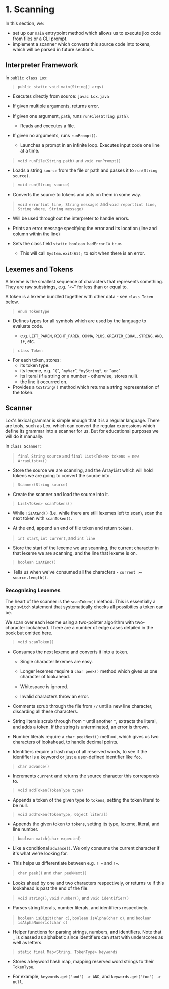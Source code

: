 # 1. Scanning

In this section, we:

* set up our `main` entrypoint method which allows us to execute jlox code from files or a CLI prompt.
* implement a scanner which converts this source code into tokens, which will be parsed in future sections.

## Interpreter Framework

In `public class Lox`:

> `public static void main(String[] args)`

* Executes directly from source: `javac Lox.java`

* If given multiple arguments, returns error.

* If given one argument, `path`, runs `runFile(String path)`.
  * Reads and executes a file.

* If given no arguments, runs `runPrompt()`.
  * Launches a prompt in an infinite loop. Executes input code one line at a time.

> `void runFile(String path)` and `void runPrompt()`

* Loads a string `source` from the file or path and passes it to `run(String source)`.

> `void run(String source)`

* Converts the source to tokens and acts on them in some way.

> `void error(int line, String message)` and `void report(int line, String where, String message)`

* Will be used throughout the interpreter to handle errors.
* Prints an error message specifying the error and its location (line and column within the line)
* Sets the class field `static boolean hadError` to `true`.

  * This will call `System.exit(65);` to exit when there is an error.

## Lexemes and Tokens

A lexeme is the smallest sequence of characters that represents something. They are raw substrings, e.g. "`<=`" for less than or equal to.

A token is a lexeme bundled together with other data - see `class Token` below.

> `enum TokenType`

* Defines types for all symbols which are used by the language to evaluate code.

  * e.g. `LEFT_PAREN`, `RIGHT_PAREN`, `COMMA`, `PLUS`, `GREATER_EQUAL`, `STRING`, `AND`, `IF`, etc.

> `class Token`

* For each token, stores:
  * its token type.
  * its lexeme, e.g. "`(`", "`myVar`", `"myString"`, or "`and`".
  * its literal (if a string or a number - otherwise, stores null).
  * the line it occurred on.
* Provides a `toString()` method which returns a string representation of the token.

## Scanner

Lox's lexical grammar is simple enough that it is a regular language. There are tools, such as Lex, which can convert the regular expressions which define its grammar into a scanner for us. But for educational purposes we will do it manually.

In `class Scanner`:

> `final String source` and `final List<Token> tokens = new ArrayList<>()`

* Store the source we are scanning, and the ArrayList which will hold tokens we are going to convert the source into.

> `Scanner(String source)`

* Create the scanner and load the source into it.

> `List<Token> scanTokens()`

* While `!isAtEnd()` (i.e. while there are still lexemes left to scan), scan the next token with `scanToken()`.

* At the end, append an end of file token and return `tokens`.

> `int start`, `int current`, and `int line`

* Store the start of the lexeme we are scanning, the current character in that lexeme we are scanning, and the line that lexeme is on.

> `boolean isAtEnd()`

* Tells us when we've consumed all the characters - `current >= source.length()`.

### Recognising Lexemes

The heart of the scanner is the `scanToken()` method. This is essentially a huge `switch` statement that systematically checks all possibities a token can be.

We scan over each lexeme using a two-pointer algorithm with two-character lookahead. There are a number of edge cases detailed in the book but omitted here.

> `void scanToken()`

* Consumes the next lexeme and converts it into a token.

  * Single character lexemes are easy.

  * Longer lexemes require a `char peek()` method which gives us one character of lookahead.

  * Whitespace is ignored.

  * Invalid characters throw an error.

* Comments scrub through the file from `//` until a new line character, discarding all these characters.

* String literals scrub through from `"` until another `"`, extracts the literal, and adds a token. If the string is unterminated, an error is thrown.

* Number literals require a `char peekNext()` method, which gives us two characters of lookahead, to handle decimal points.

* Identifiers require a hash map of all reserved words, to see if the identifier is a keyword or just a user-defined identifier like `foo`.


> `char advance()`

* Increments `current` and returns the source character this corresponds to.

> `void addToken(TokenType type)`

* Appends a token of the given type to `tokens`, setting the token literal to be null.

> `void addToken(TokenType, Object literal)`

* Appends the given token to `tokens`, setting its type, lexeme, literal, and line number.

> `boolean match(char expected)`

* Like a conditional `advance()`. We only consume the current character if it's what we're looking for.

* This helps us differentiate between e.g. `! =` and `!=`.

> `char peek()` and `char peekNext()`

* Looks ahead by one and two characters respectively, or returns `\0` if this lookahead is past the end of the file.

> `void string()`, `void number()`, and `void identifier()`

* Parses string literals, number literals, and identifiers respectively.

> `boolean isDigit(char c)`, `boolean isAlpha(char c)`, and `boolean isAlphaNumeric(char c)`

* Helper functions for parsing strings, numbers, and identifiers. Note that `_` is classed as alphabetic since identifiers can start with underscores as well as letters.

> `static final Map<String, TokenType> keywords`

* Stores a keyword hash map, mapping reserved word strings to their `TokenType`.

* For example, `keywords.get("and") -> AND`, and `keywords.get("foo") -> null`.